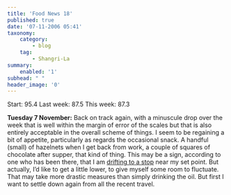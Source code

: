 ```yaml
---
title: 'Food News 18'
published: true
date: '07-11-2006 05:41'
taxonomy:
    category:
        - blog
    tag:
        - Shangri-La
summary:
    enabled: '1'
subhead: " "
header_image: '0'
---
```


Start: 95.4 Last week: 87.5  This week: 87.3

**Tuesday 7 November:** Back on track again, with a minuscule drop over the week that is well within the margin of error of the scales but that is also entirely acceptable in the overall scheme of things. I seem to be regaining a bit of appetite, particularly as regards the occasional snack. A handful (small) of hazelnets when I get back from work, a couple of squares of chocolate after supper, that kind of thing. This may be a sign, according to one who has been there, that I am [drifting to a stop](http://ethesis.blogspot.com/2006/11/shangri-la-diet-maintenance.html) near my set point. But actually, I’d like to get a little lower, to give myself some room to fluctuate. That may take more drastic measures than simply drinking the oil. But first I want to settle down again from all the recent travel.
